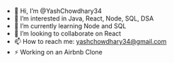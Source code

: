 - 👋 Hi, I’m @YashChowdhary34
- 👀 I’m interested in Java, React, Node, SQL, DSA
- 🌱 I’m currently learning Node and SQL
- 💞️ I’m looking to collaborate on React
- 📫 How to reach me: yashchowdhary34@gmail.com
- ⚡ Working on an Airbnb Clone 



<!---
YashChowdhary34/YashChowdhary34 is a ✨ special ✨ repository because its `README.md` (this file) appears on your GitHub profile.
You can click the Preview link to take a look at your changes.
--->
